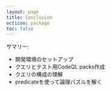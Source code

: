 ```yaml
---
layout: page
title: Conclusion
octicon: package
toc: false
---
```


サマリー:
- 開発環境のセットアップ
- クエリとテスト用CodeQL packs作成
- クエリの構成の理解
- predicateを使って論理パズルを解く 
